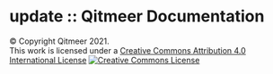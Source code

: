 # update :: Qitmeer Documentation

© Copyright Qitmeer 2021.\
This work is licensed under a [Creative Commons Attribution 4.0 International License](http://creativecommons.org/licenses/by/4.0/) [![Creative Commons License](https://i.creativecommons.org/l/by/4.0/88x31.png)](http://creativecommons.org/licenses/by/4.0/)
